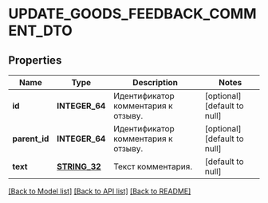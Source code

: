 # UPDATE_GOODS_FEEDBACK_COMMENT_DTO

## Properties
Name | Type | Description | Notes
------------ | ------------- | ------------- | -------------
**id** | **INTEGER_64** | Идентификатор комментария к отзыву.  | [optional] [default to null]
**parent_id** | **INTEGER_64** | Идентификатор комментария к отзыву.  | [optional] [default to null]
**text** | [**STRING_32**](STRING_32.md) | Текст комментария. | [default to null]

[[Back to Model list]](../README.md#documentation-for-models) [[Back to API list]](../README.md#documentation-for-api-endpoints) [[Back to README]](../README.md)


